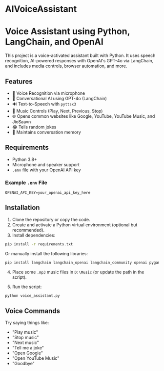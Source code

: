
# AIVoiceAssistant

# Voice Assistant using Python, LangChain, and OpenAI

This project is a voice-activated assistant built with Python. It uses speech recognition, AI-powered responses with OpenAI's GPT-4o via LangChain, and includes media controls, browser automation, and more.

## Features

- 🎤 Voice Recognition via microphone
- 💬 Conversational AI using GPT-4o (LangChain)
- 🔊 Text-to-Speech with `pyttsx3`
- 🎵 Music Controls (Play, Next, Previous, Stop)
- 🌐 Opens common websites like Google, YouTube, YouTube Music, and JioSaavn
- 😂 Tells random jokes
- 🧠 Maintains conversation memory

## Requirements

- Python 3.8+
- Microphone and speaker support
- `.env` file with your OpenAI API key

### Example `.env` File

```env
OPENAI_API_KEY=your_openai_api_key_here
```

## Installation

1. Clone the repository or copy the code.
2. Create and activate a Python virtual environment (optional but recommended).
3. Install dependencies:

```bash
pip install -r requirements.txt
```

Or manually install the following libraries:

```bash
pip install langchain langchain_openai langchain_community openai pygame SpeechRecognition pyttsx3 python-dotenv
```

4. Place some `.mp3` music files in `D:\Music` (or update the path in the script).

5. Run the script:

```bash
python voice_assistant.py
```

## Voice Commands

Try saying things like:

- "Play music"
- "Stop music"
- "Next music"
- "Tell me a joke"
- "Open Google"
- "Open YouTube Music"
- "Goodbye"
